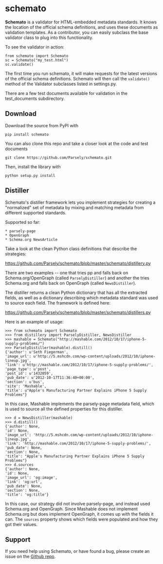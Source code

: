 schemato
========

**Schemato** is a validator for HTML-embedded metadata standards. It knows the
location of the official schema definitions, and uses these documents as
validation templates. As a contributor, you can easily subclass the base
validator class to plug into this functionality.

To see the validator in action:

    from schemato import Schemato
    sc = Schemato("my_test.html")
    sc.validate()

The first time you run schemato, it will make requests for the latest versions
of the official schema definitions. Schemato will then call the ``validate()``
method of the Validator subclasses listed in settings.py.

There are a few test documents available for validation in the
test\_documents subdirectory.

Download
--------

Download the source from PyPI with

    pip install schemato

You can also clone this repo and take a closer look at the code and test documents

    git clone https://github.com/Parsely/schemato.git

Then, install the library with

    python setup.py install

Distiller
---------

Schemato's distiller framework lets you implement strategies for creating a "normalized" set of metadata by mixing and matching metadata from different supported standards.

Supported so far:

    * parsely-page
    * OpenGraph
    * Schema.org NewsArticle

Take a look at the clean Python class definitions that describe the strategies:

https://github.com/Parsely/schemato/blob/master/schemato/distillery.py

There are two examples -- one that tries pp and falls back on
Schema.org/OpenGraph (called ``ParselyDistiller``) and another the tries Schema.org
and falls back on OpenGraph (called ``NewsDistiller``).

The distiller returns a clean Python dictionary that has all the extracted
fields, as well as a dictionary describing which metadata standard was used to
source each field. The framework is defined here:

https://github.com/Parsely/schemato/blob/master/schemato/distillers.py

Here is an example of usage:

    >>> from schemato import Schemato
    >>> from distillery import ParselyDistiller, NewsDistiller
    >>> mashable = Schemato("http://mashable.com/2012/10/17/iphone-5-supply-problems/")
    >>> ParselyDistiller(mashable).distill()
    {'author': u'Seth Fiegerman',
    'image_url': u'http://5.mshcdn.com/wp-content/uploads/2012/10/iphone-lineup.jpg',
    'link': u'http://mashable.com/2012/10/17/iphone-5-supply-problems/',
    'page_type': u'post',
    'post_id': u'1432059',
    'pub_date': u'2012-10-17T11:36:40+00:00',
    'section': u'bus',
    'site': 'Mashable',
    'title': u"Apple's Manufacturing Partner Explains iPhone 5 Supply Problems"}

In this case, Mashable implements the parsely-page metadata field, which is
used to source all the defined properties for this distiller.

    >>> d = NewsDistiller(mashable)
    >>> d.distill()
    {'author': None,
    'id': None,
    'image_url': 'http://5.mshcdn.com/wp-content/uploads/2012/10/iphone-lineup.jpg',
    'link': 'http://mashable.com/2012/10/17/iphone-5-supply-problems/',
    'pub_date': None,
    'section': None,
    'title': "Apple's Manufacturing Partner Explains iPhone 5 Supply Problems"}
    >>> d.sources
    {'author': None,
    'id': None,
    'image_url': 'og:image',
    'link': 'og:url',
    'pub_date': None,
    'section': None,
    'title': 'og:title'}

In this case, our strategy did not involve parsely-page, and instead used
Schema.org and OpenGraph. Since Mashable does not implement Schema.org but does
implement OpenGraph, it comes up with the fields it can. The ``sources`` property 
shows which fields were populated and how they got their values.

Support
-------

If you need help using Schemato, or have found a bug, please create an issue
on the [Github repo](https://github.com/Parsely/schemato/issues?state=open).
